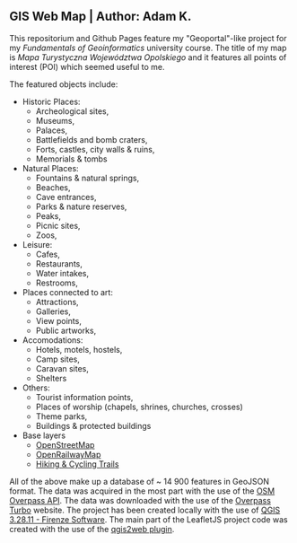 ## GIS Web Map | Author: Adam K.
This repositorium and Github Pages feature my "Geoportal"-like project for my *Fundamentals of Geoinformatics* university course. The title of my map is *Mapa Turystyczna Województwa Opolskiego* and it features all points of interest (POI) which seemed useful to me.

The featured objects include:
 - Historic Places:
	 - Archeological sites,
	 - Museums,
	 - Palaces,
	 - Battlefields and bomb craters,
	 - Forts, castles, city walls & ruins,
	 - Memorials & tombs
 - Natural Places:
	 - Fountains & natural springs,
	 - Beaches,
	 - Cave entrances,
	 - Parks & nature reserves,
	 - Peaks,
	 - Picnic sites,
	 - Zoos,
 - Leisure:
	 - Cafes,
	 - Restaurants,
	 - Water intakes,
	 - Restrooms,
 - Places connected to art:
	 - Attractions,
	 - Galleries,
	 - View points,
	 - Public artworks,
 - Accomodations:
	 - Hotels, motels, hostels,
	 - Camp sites,
	 - Caravan sites,
	 - Shelters
 - Others:
	 - Tourist information points,
	 - Places of worship (chapels, shrines, churches, crosses)
	 - Theme parks,
	 - Buildings & protected buildings
 - Base layers
	 - [OpenStreetMap](https://www.openstreetmap.org/#map=6/52.018/19.137)
	 - [OpenRailwayMap](https://www.openrailwaymap.org/)
	 - [Hiking & Cycling Trails](https://waymarkedtrails.org/)

All of the above make up a database of ~ 14 900 features in GeoJSON format. The data was acquired in the most part with the use of the [OSM Overpass API](https://wiki.openstreetmap.org/wiki/Overpass_API). The data was downloaded with the use of the [Overpass Turbo](https://overpass-turbo.eu/) website. The project has been created locally with the use of [QGIS 3.28.11 - Firenze Software](https://www.qgis.org/pl/site/). The main part of the LeafletJS project code was created with the use of the [qgis2web plugin](https://plugins.qgis.org/plugins/qgis2web/version/3.17.2/).
